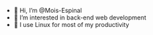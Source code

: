 - 👋 Hi, I’m @Mois-Espinal
- 👀 I’m interested in back-end web development
- 🐧 I use Linux for most of my productivity
